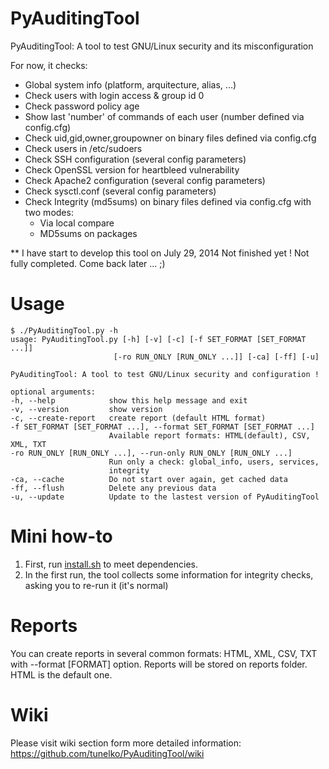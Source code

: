 PyAuditingTool
==============
PyAuditingTool: A tool to test GNU/Linux security and its misconfiguration

For now, it checks: 

- Global system info (platform, arquitecture, alias, ...)
- Check users with login access & group id 0
- Check password policy age 
- Show last 'number' of commands of each user (number defined via config.cfg) 
- Check uid,gid,owner,groupowner on binary files defined via config.cfg
- Check users in /etc/sudoers 
- Check SSH configuration (several config parameters)
- Check OpenSSL version for heartbleed vulnerability
- Check Apache2 configuration (several config parameters)
- Check sysctl.conf (several config parameters)
- Check Integrity (md5sums) on binary files defined via config.cfg with two modes:
    - Via local compare
    - MD5sums on packages

** I have start to develop this tool on July 29, 2014
Not finished yet ! Not fully completed.
Come back later ... ;)


Usage
==============

    $ ./PyAuditingTool.py -h 
    usage: PyAuditingTool.py [-h] [-v] [-c] [-f SET_FORMAT [SET_FORMAT ...]]
                           [-ro RUN_ONLY [RUN_ONLY ...]] [-ca] [-ff] [-u]
    
    PyAuditingTool: A tool to test GNU/Linux security and configuration !
    
    optional arguments:
    -h, --help            show this help message and exit
    -v, --version         show version
    -c, --create-report   create report (default HTML format)
    -f SET_FORMAT [SET_FORMAT ...], --format SET_FORMAT [SET_FORMAT ...]
                          Available report formats: HTML(default), CSV, XML, TXT
    -ro RUN_ONLY [RUN_ONLY ...], --run-only RUN_ONLY [RUN_ONLY ...]
                          Run only a check: global_info, users, services,
                          integrity
    -ca, --cache          Do not start over again, get cached data
    -ff, --flush          Delete any previous data
    -u, --update          Update to the lastest version of PyAuditingTool

Mini how-to
==============

1. First, run [install.sh](https://github.com/tunelko/PyAuditingTool/blob/master/install.sh) to meet dependencies. 
2. In the first run, the tool collects some information for integrity checks, asking you to re-run it (it's normal)

Reports
==============
You can create reports in several common formats: HTML, XML, CSV, TXT with --format [FORMAT] option. Reports will be stored on reports folder. HTML is the default one. 


Wiki
==============

Please visit wiki section form more detailed information: 
https://github.com/tunelko/PyAuditingTool/wiki

